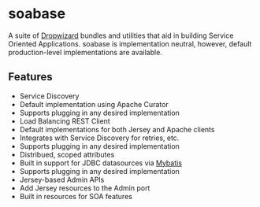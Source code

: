 soabase
=======

A suite of [Dropwizard](http://dropwizard.io/) bundles and utilities that aid in building 
Service Oriented Applications. soabase is implementation neutral, however, default production-level implementations
are available.

Features
--------

* Service Discovery
 * Default implementation using Apache Curator
 * Supports plugging in any desired implementation
* Load Balancing REST Client
 * Default implementations for both Jersey and Apache clients
 * Integrates with Service Discovery for retries, etc.
 * Supports plugging in any desired implementation
* Distribued, scoped attributes
 * Built in support for JDBC datasources via [Mybatis](http://mybatis.github.io/mybatis-3/)
 * Supports plugging in any desired implementation
* Jersey-based Admin APIs
 * Add Jersey resources to the Admin port
 * Built in resources for SOA features
